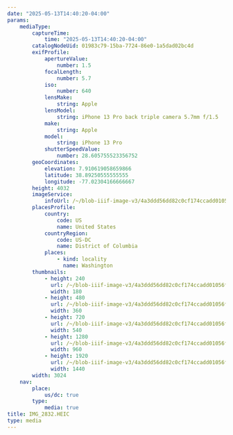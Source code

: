 ```yaml
---
date: "2025-05-13T14:40:20-04:00"
params:
    mediaType:
        captureTime:
            time: "2025-05-13T14:40:20-04:00"
        catalogNodeUid: 01983c79-15ba-7724-86e0-1a5dad02bc4d
        exifProfile:
            apertureValue:
                number: 1.5
            focalLength:
                number: 5.7
            iso:
                number: 640
            lensMake:
                string: Apple
            lensModel:
                string: iPhone 13 Pro back triple camera 5.7mm f/1.5
            make:
                string: Apple
            model:
                string: iPhone 13 Pro
            shutterSpeedValue:
                number: 28.605755523356752
        geoCoordinates:
            elevation: 7.910619058659866
            latitude: 38.89250555555555
            longitude: -77.02304166666667
        height: 4032
        imageService:
            infoUrl: /~/blob-iiif-image-v3/4a3ddd56dd82c0cf174ccadd01056fbc54d4abeaf5c77f017a70c19e98e2034d/info.json
        placesProfile:
            country:
                code: US
                name: United States
            countryRegion:
                code: US-DC
                name: District of Columbia
            places:
                - kind: locality
                  name: Washington
        thumbnails:
            - height: 240
              url: /~/blob-iiif-image-v3/4a3ddd56dd82c0cf174ccadd01056fbc54d4abeaf5c77f017a70c19e98e2034d/full/180%2C240/0/default.jpg
              width: 180
            - height: 480
              url: /~/blob-iiif-image-v3/4a3ddd56dd82c0cf174ccadd01056fbc54d4abeaf5c77f017a70c19e98e2034d/full/360%2C480/0/default.jpg
              width: 360
            - height: 720
              url: /~/blob-iiif-image-v3/4a3ddd56dd82c0cf174ccadd01056fbc54d4abeaf5c77f017a70c19e98e2034d/full/540%2C720/0/default.jpg
              width: 540
            - height: 1280
              url: /~/blob-iiif-image-v3/4a3ddd56dd82c0cf174ccadd01056fbc54d4abeaf5c77f017a70c19e98e2034d/full/960%2C1280/0/default.jpg
              width: 960
            - height: 1920
              url: /~/blob-iiif-image-v3/4a3ddd56dd82c0cf174ccadd01056fbc54d4abeaf5c77f017a70c19e98e2034d/full/1440%2C1920/0/default.jpg
              width: 1440
        width: 3024
    nav:
        place:
            us/dc: true
        type:
            media: true
title: IMG_2832.HEIC
type: media
---
```

